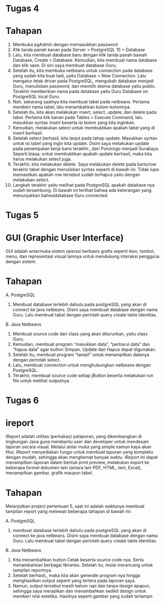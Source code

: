 # Tugas 4
# Tahapan
1. Membuka pgAdmin dengan memasukkan password
2. Klik tanda panah kanan pada Server > PostgreSQL 15 > Database
3. Lalu, kita membuat database baru dengan klik tanda panah bawah Database, Create > Database. Kemudian, kita membuat nama database dan klik save. Di sini saya membuat database Guru.
4. Setelah itu, kita membuka netbeans untuk connection pada database yang sudah kita buat tadi, yaitu Database > New Connection. Lalu mengatur letak driver pada PostgreSQL, mengubah database menjadi Guru, menuliskan password, dan memilih skema database yaitu public. Terakhir memberikan nama pada database yaitu Guru Database on PostgreSQL local Guru.
5. Nah, sekarang saatnya kita membuat tabel pada netbeans. Pertama memberi nama tabel, lalu menambahkan kolom-kolomnya.
6. Setelah itu, kita akan melakukan insert, select, update, dan delete pada tabel. Pertama klik kanan pada Tables > Execute Command, lalu masukkan syntax insert beserta isi kolom yang kita inginkan.
7. Kemudian, melakukan select untuk membuktikan apakah tabel yang di insert berhasil.
8. Setelah select berhasil, kita lanjut pada tahap update. Masukkan syntax untuk isi tabel yang ingin kita update. Disini saya melakukan update pada penempatan kerja baris terakhir., dari Ponorogo menjadi Surabaya. Seperti biasa, untuk membuktikan apakah update berhasil, maka kita harus melakukan select juga.
9. Terakhir, kita melakukan delete. Saya melakukan delete pada baris/row terakhir tabel dengan menuliskan syntax seperti di bawah ini. Tidak lupa memastikan apakah row tersebut sudah terhapus yaitu dengan melakukan select.
10. Langkah terakhir yaitu melihat pada PostgreSQL apakah database nya sudah tersambung. Di bawah ini terlihat bahwa ada keterangan yang menunjukkan bahwadatabase Guru connected.

# Tugas 5
# GUI (Graphic User Interface)
GUI adalah antarmuka sistem operasi berbasis grafis seperti ikon, tombol, menu, dan representasi visual lainnya untuk mendukung interaksi pengguna dengan sistem.

# Tahapan
A. PostgreSQL
1. Membuat database terlebih dahulu pada postgreSQL yang akan di connect ke java netbeans. Disini saya membuat database dengan nama Guru. Lalu membuat tabel dengan perintah query create table identitas.

B. Java Netbeans
1. Membuat source code dari class yang akan diturunkan, yaitu class Guru.
2. Kemudian, membuat program “masukkan data”, “perbarui data” dan “hapus data” agar button Simpan, Update dan Hapus dapat digunakan.
3. Setelah itu, membuat program “tampil” untuk menampilkan datanya dengan perintah select.
4. Lalu, membuat connection untuk menghubungkan netbeans dengan PostgreSQL.
5. Terakhir, membuat source code setiap jButton beserta melakukan run file untuk melihat outputnya.

# Tugas 6
# ireport
iReport adalah utilitas (perkakas) pelaporan, yang dikembangkan di lingkungan Java guna membantu user dan developer untuk mendesain laporan secara visual. Melalui antar muka yang simple namun kaya akan fitur, iReport menyediakan fungsi untuk membuat laporan yang kompleks dengan mudah, sehingga akan menghemat banyak waktu. iReport ini dapat menampilkan laporan dalam bentuk print preview, melakukan export ke beberapa format dokumen lain (antara lain PDF, HTML, text, Excel), menampilkan gambar, grafik maupun tabel.

# Tahapan
Melanjutkan project pertemuan 5, saat ini adalah waktunya membuat tampilan report yang melewati beberapa tahapan di bawah ini:

A. PostgreSQL
1. membuat database terlebih dahulu pada postgreSQL yang akan di connect ke java netbeans. Disini saya membuat database dengan nama Guru. Lalu membuat tabel dengan perintah query create table identitas.

B. Java Netbeans
1. Kita menambahkan button Cetak beserta source code nya. Serta menambahkan berbagai libraries. Setelah itu, mulai merancang untuk tampilan reportnya.
2. Setelah berhasil,, maka kita akan generate program nya hingga menghasilkan output seperti yang tertera pada laporan saya.
3. Namun, output tersebut masih belum rapi dan tanpa design apapun, sehingga saya merapikan dan menambahkan sedikit design untuk memberi nilai estetika. Hasilnya seperti gambar yang sudah terlampir.
